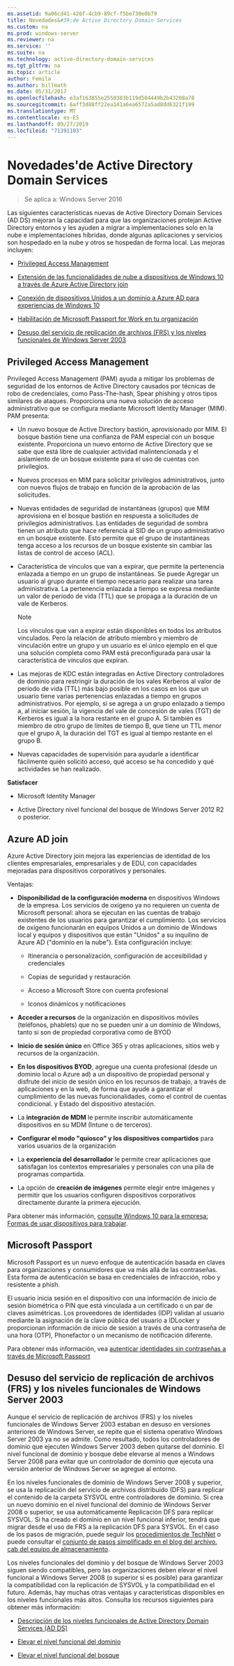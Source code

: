 ```yaml
---
ms.assetid: 9a06cd41-426f-4cb9-89cf-f5be730e0b79
title: Novedades&#39;de Active Directory Domain Services
ms.custom: na
ms.prod: windows-server
ms.reviewer: na
ms.service: ''
ms.suite: na
ms.technology: active-directory-domain-services
ms.tgt_pltfrm: na
ms.topic: article
author: Femila
ms.author: billmath
ms.date: 05/31/2017
ms.openlocfilehash: e3af163855e2550383b119d504449b2b43208a78
ms.sourcegitcommit: 6aff3d88ff22ea141a6ea6572a5ad8dd6321f199
ms.translationtype: MT
ms.contentlocale: es-ES
ms.lasthandoff: 09/27/2019
ms.locfileid: "71391103"
---
```

# <a name="what39s-new-in-active-directory-domain-services"></a>Novedades&#39;de Active Directory Domain Services 

>Se aplica a: Windows Server 2016

Las siguientes características nuevas de Active Directory Domain Services (AD DS) mejoran la capacidad para que las organizaciones protejan Active Directory entornos y les ayuden a migrar a implementaciones solo en la nube e implementaciones híbridas, donde algunas aplicaciones y servicios son hospedado en la nube y otros se hospedan de forma local. Las mejoras incluyen:  
  
-   [Privileged Access Management](https://technet.microsoft.com/library/mt150258.aspx   
)  
  
- [Extensión de las funcionalidades de nube a dispositivos de Windows 10 a través de Azure Active Directory join](https://azure.microsoft.com/documentation/articles/active-directory-azureadjoin-overview/)   
  
- [Conexión de dispositivos Unidos a un dominio a Azure AD para experiencias de Windows 10](https://azure.microsoft.com/documentation/articles/active-directory-azureadjoin-devices-group-policy/)   
  
- [Habilitación de Microsoft Passport for Work en tu organización](https://azure.microsoft.com/documentation/articles/active-directory-azureadjoin-passport-deployment/)    
  
-  [Desuso del servicio de replicación de archivos (FRS) y los niveles funcionales de Windows Server 2003](ad-ds/active-directory-functional-levels.md)  
  
  
## <a name="BKMK_PAM"></a>Privileged Access Management  
Privileged Access Management (PAM) ayuda a mitigar los problemas de seguridad de los entornos de Active Directory causados por técnicas de robo de credenciales, como Pass-The-hash, Spear phishing y otros tipos similares de ataques. Proporciona una nueva solución de acceso administrativo que se configura mediante Microsoft Identity Manager (MIM). PAM presenta:  
  
-   Un nuevo bosque de Active Directory bastión, aprovisionado por MIM. El bosque bastión tiene una confianza de PAM especial con un bosque existente. Proporciona un nuevo entorno de Active Directory que se sabe que está libre de cualquier actividad malintencionada y el aislamiento de un bosque existente para el uso de cuentas con privilegios.  
  
-   Nuevos procesos en MIM para solicitar privilegios administrativos, junto con nuevos flujos de trabajo en función de la aprobación de las solicitudes.  
  
-   Nuevas entidades de seguridad de instantáneas (grupos) que MIM aprovisiona en el bosque bastión en respuesta a solicitudes de privilegios administrativos. Las entidades de seguridad de sombra tienen un atributo que hace referencia al SID de un grupo administrativo en un bosque existente. Esto permite que el grupo de instantáneas tenga acceso a los recursos de un bosque existente sin cambiar las listas de control de acceso (ACL).  
  
-   Característica de vínculos que van a expirar, que permite la pertenencia enlazada a tiempo en un grupo de instantáneas. Se puede Agregar un usuario al grupo durante el tiempo necesario para realizar una tarea administrativa. La pertenencia enlazada a tiempo se expresa mediante un valor de período de vida (TTL) que se propaga a la duración de un vale de Kerberos.  
  
    > [!NOTE]  
    > Los vínculos que van a expirar están disponibles en todos los atributos vinculados. Pero la relación de atributo miembro y miembro de vinculación entre un grupo y un usuario es el único ejemplo en el que una solución completa como PAM está preconfigurada para usar la característica de vínculos que expiran.  
  
-   Las mejoras de KDC están integradas en Active Directory controladores de dominio para restringir la duración de los vales Kerberos al valor de período de vida (TTL) más bajo posible en los casos en los que un usuario tiene varias pertenencias enlazadas a tiempo en grupos administrativos. Por ejemplo, si se agrega a un grupo enlazado a tiempo a, al iniciar sesión, la vigencia del vale de concesión de vales (TGT) de Kerberos es igual a la hora restante en el grupo A. Si también es miembro de otro grupo de límites de tiempo B, que tiene un TTL menor que el grupo A, la duración del TGT es igual al tiempo restante en el grupo B.  
  
-   Nuevas capacidades de supervisión para ayudarle a identificar fácilmente quién solicitó acceso, qué acceso se ha concedido y qué actividades se han realizado.  
  
**Satisfacer**  
  
-   Microsoft Identity Manager  
  
-   Active Directory nivel funcional del bosque de Windows Server 2012 R2 o posterior.  
  
## <a name="BKMK_AzureADJoin"></a>Azure AD join  
Azure Active Directory join mejora las experiencias de identidad de los clientes empresariales, empresariales y de EDU, con capacidades mejoradas para dispositivos corporativos y personales.  
  
Ventajas:  
  
-   **Disponibilidad de la configuración moderna** en dispositivos Windows de la empresa. Los servicios de oxígeno ya no requieren un cuenta de Microsoft personal: ahora se ejecutan en las cuentas de trabajo existentes de los usuarios para garantizar el cumplimiento. Los servicios de oxígeno funcionarán en equipos Unidos a un dominio de Windows local y equipos y dispositivos que están "Unidos" a su inquilino de Azure AD ("dominio en la nube"). Esta configuración incluye:  
  
    -   Itinerancia o personalización, configuración de accesibilidad y credenciales  
  
    -   Copias de seguridad y restauración  
  
    -   Acceso a Microsoft Store con cuenta profesional  
  
    -   Iconos dinámicos y notificaciones  
  
-   **Acceder a recursos** de la organización en dispositivos móviles (teléfonos, phablets) que no se pueden unir a un dominio de Windows, tanto si son de propiedad corporativa como de BYOD  
  
-   **Inicio de sesión único** en Office 365 y otras aplicaciones, sitios web y recursos de la organización.  
  
-   **En los dispositivos BYOD**, agregue una cuenta profesional (desde un dominio local o Azure ad) a un dispositivo de propiedad personal y disfrute del inicio de sesión único en los recursos de trabajo, a través de aplicaciones y en la web, de forma que ayude a garantizar el cumplimiento de las nuevas funcionalidades, como el control de cuentas condicional. y Estado del dispositivo atestación.  
  
-   La **integración de MDM** le permite inscribir automáticamente dispositivos en su MDM (Intune o de terceros).  
  
-   **Configurar el modo "quiosco" y los dispositivos compartidos** para varios usuarios de la organización  
  
-   La **experiencia del desarrollador** le permite crear aplicaciones que satisfagan los contextos empresariales y personales con una pila de programas compartida.  
  
-   La opción de **creación de imágenes** permite elegir entre imágenes y permitir que los usuarios configuren dispositivos corporativos directamente durante la primera ejecución.  
  
Para obtener más información, [consulte Windows 10 para la empresa: Formas de usar dispositivos para trabajar](https://azure.microsoft.com/documentation/articles/active-directory-azureadjoin-windows10-devices-overview/?rnd=1).  
  
## <a name="BKMK_IDLocker"></a>Microsoft Passport  
Microsoft Passport es un nuevo enfoque de autenticación basada en claves para organizaciones y consumidores que va más allá de las contraseñas. Esta forma de autenticación se basa en credenciales de infracción, robo y resistente a phish.  
  
El usuario inicia sesión en el dispositivo con una información de inicio de sesión biométrica o PIN que está vinculada a un certificado o un par de claves asimétricas. Los proveedores de identidades (IDP) validan al usuario mediante la asignación de la clave pública del usuario a IDLocker y proporcionan información de inicio de sesión a través de una contraseña de una hora (OTP), Phonefactor o un mecanismo de notificación diferente.  
  
Para obtener más información, vea [autenticar identidades sin contraseñas a través de Microsoft Passport](https://azure.microsoft.com/documentation/articles/active-directory-azureadjoin-passport/)  
  
## <a name="BKMK_FRSDeprecation"></a>Desuso del servicio de replicación de archivos (FRS) y los niveles funcionales de Windows Server 2003  
Aunque el servicio de replicación de archivos (FRS) y los niveles funcionales de Windows Server 2003 estaban en desuso en versiones anteriores de Windows Server, se repite que el sistema operativo Windows Server 2003 ya no se admite. Como resultado, todos los controladores de dominio que ejecuten Windows Server 2003 deben quitarse del dominio. El nivel funcional de dominio y bosque debe elevarse al menos a Windows Server 2008 para evitar que un controlador de dominio que ejecuta una versión anterior de Windows Server se agregue al entorno.  
  
En los niveles funcionales de dominio de Windows Server 2008 y superior, se usa la replicación del servicio de archivos distribuido (DFS) para replicar el contenido de la carpeta SYSVOL entre controladores de dominio. Si crea un nuevo dominio en el nivel funcional del dominio de Windows Server 2008 o superior, se usa automáticamente Replicación DFS para replicar SYSVOL. Si ha creado el dominio en un nivel funcional inferior, tendrá que migrar desde el uso de FRS a la replicación DFS para SYSVOL. En el caso de los pasos de migración, puede seguir los [procedimientos de TechNet](https://technet.microsoft.com/library/dd640019(v=WS.10).aspx) o puede consultar el [conjunto de pasos simplificado en el blog del archivo. cab del equipo de almacenamiento](http://blogs.technet.com/b/filecab/archive/2014/06/25/streamlined-migration-of-frs-to-dfsr-sysvol.aspx).  
  
Los niveles funcionales del dominio y del bosque de Windows Server 2003 siguen siendo compatibles, pero las organizaciones deben elevar el nivel funcional a Windows Server 2008 (o superior si es posible) para garantizar la compatibilidad con la replicación de SYSVOL y la compatibilidad en el futuro. Además, hay muchas otras ventajas y características disponibles en los niveles funcionales más altos. Consulta los recursos siguientes para obtener más información:  
  
-   [Descripción de los niveles funcionales de Active Directory Domain Services (AD DS)](ad-ds/active-directory-functional-levels.md)  
  
-   [Elevar el nivel funcional del dominio](https://technet.microsoft.com/library/cc753104.aspx)  
  
-   [Elevar el nivel funcional del bosque](https://technet.microsoft.com/library/cc730985.aspx)  
  
